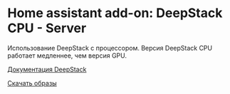 # Home assistant add-on: DeepStack CPU - Server

Использование DeepStack с процессором. Версия DeepStack СPU работает медленнее, чем версия GPU.

[Документация DeepStack](https://docs.deepstack.cc)

[Скачать образы](https://registry.hub.docker.com/r/deepquestai/deepstack/tags)
